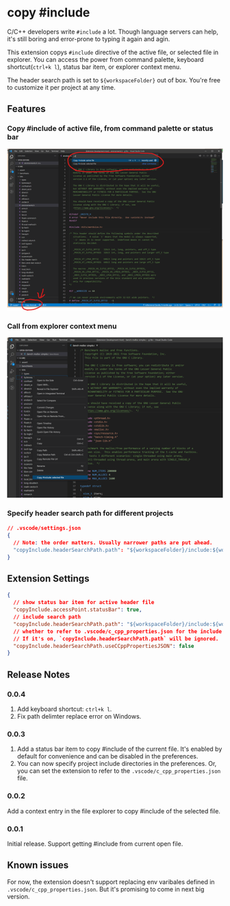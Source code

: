 # copy #include

C/C++ developers write `#include` a lot. Though language servers can help, it's still boring and error-prone to typing it again and agin.

This extension copys `#include` directive of the active file, or selected file in explorer. You can access the power from command palette, keyboard shortcut(`ctrl+k l`), status bar item, or explorer context menu. 

The header search path is set to `${workspaceFolder}` out of box. You're free to customize it per project at any time.

## Features
### Copy #include of active file, from command palette or status bar
![get-include-from-command-palette](docs/call-from-command-palette-current-file-highlighted.png)

### Call from explorer context menu
![call-from-explorer-context-menu](docs/call-from-explorer-context-menu.png)

### Specify header search path for different projects
```json
// .vscode/settings.json
{
  // Note: the order matters. Usually narrower paths are put ahead. 
  "copyInclude.headerSearchPath.path": "${workspaceFolder}/include:${workspaceFolder}"
}
```

## Extension Settings

```json
{
  // show status bar item for active header file
  "copyInclude.accessPoint.statusBar": true,
  // include search path
  "copyInclude.headerSearchPath.path": "${workspaceFolder}/include:${workspaceFolder}",
  // whether to refer to .vscode/c_cpp_properties.json for the include search path. 
  // If it's on, `copyInclude.headerSearchPath.path` will be ignored.
  "copyInclude.headerSearchPath.useCCppPropertiesJSON": false
}
```

## Release Notes

### 0.0.4

1. Add keyboard shortcut: `ctrl+k l`.
2. Fix path delimter replace error on Windows.

### 0.0.3

1. Add a status bar item to copy #include of the current file. It's enabled by default for convenience and can be disabled in the preferences. 
2. You can now specify project include directories in the preferences. Or, you can set the extension to refer to the `.vscode/c_cpp_properties.json` file. 

### 0.0.2

Add a context entry in the file explorer to copy #include of the selected file.

### 0.0.1

Initial release. Support getting #include from current open file.

## Known issues

For now, the extension doesn't support replacing env varibales defined in `.vscode/c_cpp_properties.json`. But it's promising to come in next big version.
